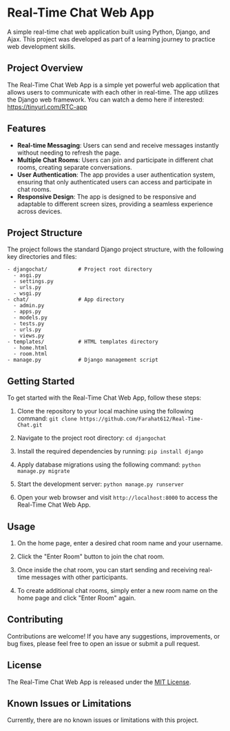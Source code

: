 # Real-Time Chat Web App

A simple real-time chat web application built using Python, Django, and Ajax. This project was developed as part of a learning journey to practice web development skills.

## Project Overview

The Real-Time Chat Web App is a simple yet powerful web application that allows users to communicate with each other in real-time. The app utilizes the Django web framework.
You can watch a demo here if interested: https://tinyurl.com/RTC-app

## Features

- **Real-time Messaging**: Users can send and receive messages instantly without needing to refresh the page.
- **Multiple Chat Rooms**: Users can join and participate in different chat rooms, creating separate conversations.
- **User Authentication**: The app provides a user authentication system, ensuring that only authenticated users can access and participate in chat rooms.
- **Responsive Design**: The app is designed to be responsive and adaptable to different screen sizes, providing a seamless experience across devices.

## Project Structure

The project follows the standard Django project structure, with the following key directories and files:
```
- djangochat/          # Project root directory
  - asgi.py
  - settings.py
  - urls.py
  - wsgi.py
- chat/                # App directory
  - admin.py
  - apps.py
  - models.py
  - tests.py
  - urls.py
  - views.py
- templates/           # HTML templates directory
  - home.html
  - room.html
- manage.py            # Django management script
```

## Getting Started

To get started with the Real-Time Chat Web App, follow these steps:

1. Clone the repository to your local machine using the following command:
`git clone https://github.com/Farahat612/Real-Time-Chat.git`
2. Navigate to the project root directory:
`cd djangochat`
3. Install the required dependencies by running:
`pip install django`
4. Apply database migrations using the following command:
`python manage.py migrate`
5. Start the development server:
`python manage.py runserver`


6. Open your web browser and visit `http://localhost:8000` to access the Real-Time Chat Web App.

## Usage

1. On the home page, enter a desired chat room name and your username.

2. Click the "Enter Room" button to join the chat room.

3. Once inside the chat room, you can start sending and receiving real-time messages with other participants.

4. To create additional chat rooms, simply enter a new room name on the home page and click "Enter Room" again.

## Contributing

Contributions are welcome! If you have any suggestions, improvements, or bug fixes, please feel free to open an issue or submit a pull request.

## License

The Real-Time Chat Web App is released under the [MIT License](https://opensource.org/licenses/MIT).


## Known Issues or Limitations

Currently, there are no known issues or limitations with this project.
